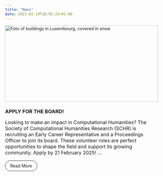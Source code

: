 ```yaml
---
title: "News"
date: 2021-02-19T16:05:25+01:00
---
```


<style>
    div.news {
        display: grid;
        grid-template-columns: repeat(auto-fill, minmax(min(320px, 100%), 1fr));
        grid-column-gap: 24px;
        grid-row-gap: 24px;
    }
    .announce {
        /*border: 1px solid;*/
        display: flex;
        flex-direction: column;
    }

    .announce .content {
        padding: 0 0rem 1rem 0rem;
        display: flex;
        flex-direction: column;
        flex-grow: 1;
    }

    .announce .content h3 {
        margin-bottom: 0px;
    }
    .announce img {
        width: 100%;
        aspect-ratio: 2/1;
        object-fit: cover;
        object-position: 100% 0;
    }

    p {
        font-size: 1rem;
    }

    .link-button {
        display: inline-block;
        padding: 0.5rem 1rem;
        border: 1px solid;
        border-radius: 24px;
        margin-top: auto;
        align-self: flex-start;
        text-decoration: none !important;
    }
</style>

<div class="news">
    <div class="announce">
        <a href="/news/board-vacancies"><img src="/images/news/board-vacancies.jpg" alt="Foto of buildings in Luxembourg, covered in snow"></a>
        <div class="content">
            <h3>APPLY FOR THE BOARD!</h3>
            <p>
Looking to make an impact in Computational Humanities? The Society of Computational Humanities Research (SCHR) is recruiting an Early Career Representative and a Proceedings Officer to join its board. These volunteer roles are perfect opportunities to shape the field and support its growing community. Apply by 21 February 2025! ...
            </p>
            <a class="link-button" href="/news/board-vacancies" aria-label="Press to read about the two vacancies in the CHR boardg">Read More</a>
        </div>
    </div>